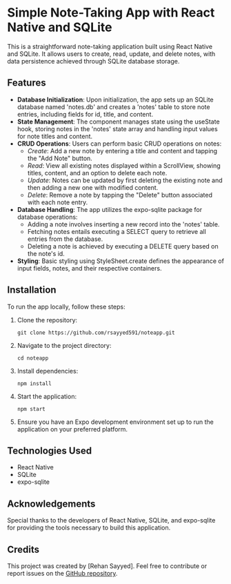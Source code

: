 # Simple Note-Taking App with React Native and SQLite

This is a straightforward note-taking application built using React Native and SQLite. It allows users to create, read, update, and delete notes, with data persistence achieved through SQLite database storage.

## Features

- **Database Initialization**: Upon initialization, the app sets up an SQLite database named 'notes.db' and creates a 'notes' table to store note entries, including fields for id, title, and content.
- **State Management**: The component manages state using the useState hook, storing notes in the 'notes' state array and handling input values for note titles and content.
- **CRUD Operations**: Users can perform basic CRUD operations on notes:
  - *Create*: Add a new note by entering a title and content and tapping the "Add Note" button.
  - *Read*: View all existing notes displayed within a ScrollView, showing titles, content, and an option to delete each note.
  - *Update*: Notes can be updated by first deleting the existing note and then adding a new one with modified content.
  - *Delete*: Remove a note by tapping the "Delete" button associated with each note entry.
- **Database Handling**: The app utilizes the expo-sqlite package for database operations:
  - Adding a note involves inserting a new record into the 'notes' table.
  - Fetching notes entails executing a SELECT query to retrieve all entries from the database.
  - Deleting a note is achieved by executing a DELETE query based on the note's id.
- **Styling**: Basic styling using StyleSheet.create defines the appearance of input fields, notes, and their respective containers.

## Installation

To run the app locally, follow these steps:

1. Clone the repository:
   ```
   git clone https://github.com/rsayyed591/noteapp.git
   ```
2. Navigate to the project directory:
   ```
   cd noteapp
   ```
3. Install dependencies:
   ```
   npm install
   ```
4. Start the application:
   ```
   npm start
   ```
5. Ensure you have an Expo development environment set up to run the application on your preferred platform.

## Technologies Used

- React Native
- SQLite
- expo-sqlite

## Acknowledgements

Special thanks to the developers of React Native, SQLite, and expo-sqlite for providing the tools necessary to build this application.

## Credits

This project was created by [Rehan Sayyed]. Feel free to contribute or report issues on the [GitHub repository](https://github.com/rsayyed591/noteapp.git).

